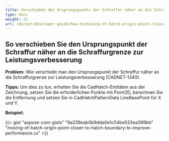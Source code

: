 ```yaml
---
title: Verschieben des Ursprungspunkts der Schraffur näher an die Schraffurgrenze zur Leistungsverbesserung
type: docs
weight: 41
url: /de/net/developer-guide/how-to/moving-of-hatch-origin-point-closer-to-hatch-boundary-to-improve-performance/
---
```


## **So verschieben Sie den Ursprungspunkt der Schraffur näher an die Schraffurgrenze zur Leistungsverbesserung**

**Problem:** Wie verschiebt man den Ursprungspunkt der Schraffur näher an die Schraffurgrenze zur Leistungsverbesserung (CADNET-1340).

**Tipps:** Um dies zu tun, erhalten Sie die CadHatch-Entitäten aus der Zeichnung, setzen Sie die erforderlichen Punkte mit Point2D, berechnen Sie die Entfernung und setzen Sie in CadHatchPatternData LineBasePoint für X und Y.

**Beispiel:**

{{< gist "aspose-com-gists" "9a239eab0b9dda0e1c54be533ea399bb" "moving-of-hatch-origin-point-closer-to-hatch-boundary-to-improve-performance.cs" >}}
